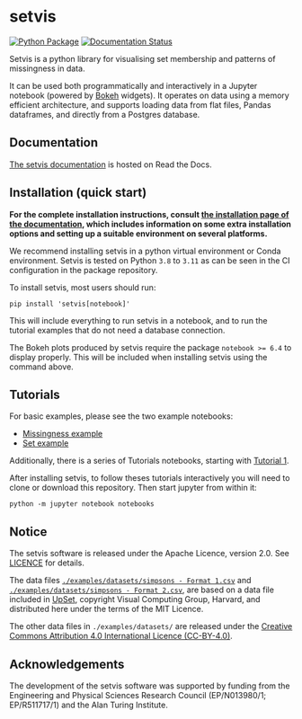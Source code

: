 # setvis

[![Python Package](https://github.com/alan-turing-institute/setvis/actions/workflows/main.yml/badge.svg)](https://github.com/alan-turing-institute/setvis/actions/workflows/main.yml)
[![Documentation Status](https://readthedocs.org/projects/setvis/badge/?version=latest)](https://setvis.readthedocs.io/en/latest/?badge=latest)

Setvis is a python library for visualising set membership and patterns of missingness in data.

It can be used both programmatically and interactively in a Jupyter notebook (powered by [Bokeh](https://docs.bokeh.org/en/latest/index.html) widgets).  It operates on data using a memory efficient architecture, and supports loading data from flat files, Pandas dataframes, and directly from a Postgres database.

## Documentation

[The setvis documentation](https://setvis.readthedocs.io/en/latest/index.html) is hosted on Read the Docs.

## Installation (quick start)

**For the complete installation instructions, consult [the installation page of the documentation](https://setvis.readthedocs.io/en/latest/installation.html), which includes information on some extra installation options and setting up a suitable environment on several platforms.**

We recommend installing setvis in a python virtual environment or Conda environment. Setvis is tested on Python `3.8` to `3.11` as can be seen in the CI configuration in the package repository.

To install setvis, most users should run:

```
pip install 'setvis[notebook]'
```

This will include everything to run setvis in a notebook, and to run the tutorial examples that do not need a database connection.

The Bokeh plots produced by setvis require the package `notebook >= 6.4` to display properly.  This will be included when installing setvis using the command above.


## Tutorials

For basic examples, please see the two example notebooks:
- [Missingness example](https://github.com/alan-turing-institute/setvis/blob/main/notebooks/Example%20-%20import%20data%20to%20visualize%20missingness.ipynb)
- [Set example](https://github.com/alan-turing-institute/setvis/blob/main/notebooks/Example%20-%20import%20data%20to%20visualize%20sets.ipynb)

Additionally, there is a series of Tutorials notebooks, starting with [Tutorial 1](https://github.com/alan-turing-institute/setvis/blob/main/notebooks/Tutorial%201%20-%20Overview%20and%20an%20example%20analysis.ipynb).

After installing setvis, to follow theses tutorials interactively you will need to clone or download this repository. Then start jupyter from within it:

```
python -m jupyter notebook notebooks
```

## Notice

The setvis software is released under the Apache Licence, version 2.0. See [LICENCE](./LICENCE) for details.

The data files [`./examples/datasets/simpsons - Format 1.csv`](https://github.com/alan-turing-institute/setvis/blob/main/examples/datasets/simpsons%20-%20Format%201.csv) and [`./examples/datasets/simpsons - Format 2.csv`](https://github.com/alan-turing-institute/setvis/blob/main/examples/datasets/simpsons%20-%20Format%202.csv), are based on a data file included in [UpSet](https://github.com/VCG/upset), copyright Visual Computing Group, Harvard, and distributed here under the terms of the MIT Licence.

The other data files in `./examples/datasets/` are released under the [Creative Commons Attribution 4.0 International Licence (CC-BY-4.0)](https://creativecommons.org/licenses/by/4.0/).


## Acknowledgements

The development of the setvis software was supported by funding from the Engineering and Physical Sciences Research Council (EP/N013980/1; EP/R511717/1) and the Alan Turing Institute.
